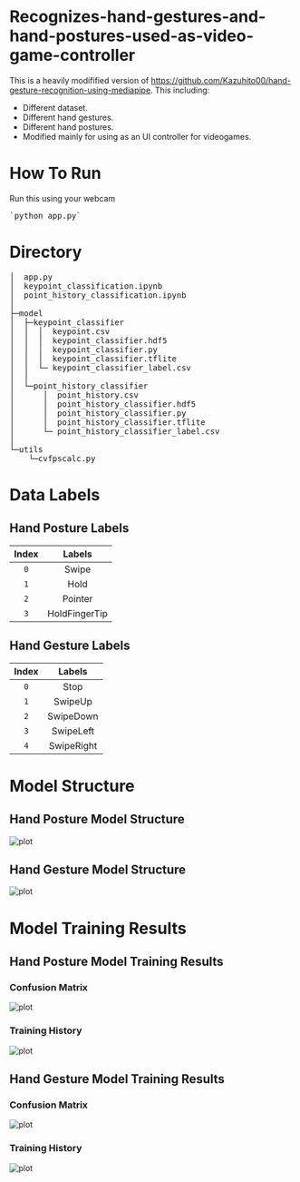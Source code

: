 # Recognizes-hand-gestures-and-hand-postures-used-as-video-game-controller
This is a heavily modifified version of https://github.com/Kazuhito00/hand-gesture-recognition-using-mediapipe.
This including:
* Different dataset.
* Different hand gestures.
* Different hand postures.
* Modified mainly for using as an UI controller for videogames.

# How To Run
Run this using your webcam
<pre>
`python app.py`
</pre>

# Directory
<pre>
│  app.py
│  keypoint_classification.ipynb
│  point_history_classification.ipynb
│  
├─model
│  ├─keypoint_classifier
│  │  │  keypoint.csv
│  │  │  keypoint_classifier.hdf5
│  │  │  keypoint_classifier.py
│  │  │  keypoint_classifier.tflite
│  │  └─ keypoint_classifier_label.csv
│  │          
│  └─point_history_classifier
│      │  point_history.csv
│      │  point_history_classifier.hdf5
│      │  point_history_classifier.py
│      │  point_history_classifier.tflite
│      └─ point_history_classifier_label.csv
│          
└─utils
    └─cvfpscalc.py
</pre>

# Data Labels
## Hand Posture Labels
| Index | Labels |
| :---: | :---: |
| `0` | Swipe |
| `1` | Hold |
| `2` | Pointer |
| `3` | HoldFingerTip |
## Hand Gesture Labels
| Index | Labels |
| :---: | :---: |
| `0` | Stop |
| `1` | SwipeUp |
| `2` | SwipeDown |
| `3` | SwipeLeft |
| `4` | SwipeRight |

# Model Structure
## Hand Posture Model Structure
![plot](graph/HandPostureModelStructure.png)
## Hand Gesture Model Structure
![plot](graph/HandGestureModelStructure.png)

# Model Training Results
## Hand Posture Model Training Results
### Confusion Matrix
![plot](graph/HandPostureModelConfusionMatrix.png)
### Training History
![plot](graph/HandPostureModelTrainingHistory.png)

## Hand Gesture Model Training Results
### Confusion Matrix
![plot](graph/HandGestureModelConfusionMatrix.png)
### Training History
![plot](graph/HandGestureModelTrainingHistory.png)